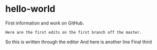 # hello-world
First information and work on GitHub.

    Here are the first edits on the first branch off the master.
  So this is written through the editor
  And here is another line
  Final third
